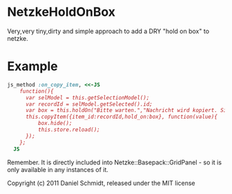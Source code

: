 NetzkeHoldOnBox
===============

Very,very tiny,dirty and simple approach to add a DRY "hold on box" to netzke.

Example
=======

```ruby
js_method :on_copy_item, <<-JS
    function(){
      var selModel = this.getSelectionModel();
      var recordId = selModel.getSelected().id;
      var box = this.holdOn("Bitte warten.","Nachricht wird kopiert. Sie befindet am Anfang der Nachrichtenliste.");
      this.copyItem({item_id:recordId,hold_on:box}, function(value){
          box.hide();
          this.store.reload();
      });
    };
  JS
```

Remember. It is directly included into Netzke::Basepack::GridPanel - so it is only available in any instances of it.

Copyright (c) 2011 Daniel Schmidt, released under the MIT license
